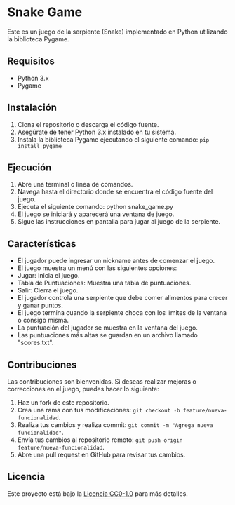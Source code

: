 # Snake Game

Este es un juego de la serpiente (Snake) implementado en Python utilizando la biblioteca Pygame.

## Requisitos

- Python 3.x
- Pygame

## Instalación

1. Clona el repositorio o descarga el código fuente.
2. Asegúrate de tener Python 3.x instalado en tu sistema.
3. Instala la biblioteca Pygame ejecutando el siguiente comando:
`pip install pygame`

## Ejecución

1. Abre una terminal o línea de comandos.
2. Navega hasta el directorio donde se encuentra el código fuente del juego.
3. Ejecuta el siguiente comando:
python snake_game.py
4. El juego se iniciará y aparecerá una ventana de juego.
5. Sigue las instrucciones en pantalla para jugar al juego de la serpiente.

## Características

- El jugador puede ingresar un nickname antes de comenzar el juego.
- El juego muestra un menú con las siguientes opciones:
- Jugar: Inicia el juego.
- Tabla de Puntuaciones: Muestra una tabla de puntuaciones.
- Salir: Cierra el juego.
- El jugador controla una serpiente que debe comer alimentos para crecer y ganar puntos.
- El juego termina cuando la serpiente choca con los límites de la ventana o consigo misma.
- La puntuación del jugador se muestra en la ventana del juego.
- Las puntuaciones más altas se guardan en un archivo llamado "scores.txt".

## Contribuciones

Las contribuciones son bienvenidas. Si deseas realizar mejoras o correcciones en el juego, puedes hacer lo siguiente:

1. Haz un fork de este repositorio.
2. Crea una rama con tus modificaciones: `git checkout -b feature/nueva-funcionalidad`.
3. Realiza tus cambios y realiza commit: `git commit -m "Agrega nueva funcionalidad"`.
4. Envía tus cambios al repositorio remoto: `git push origin feature/nueva-funcionalidad`.
5. Abre una pull request en GitHub para revisar tus cambios.

## Licencia

Este proyecto está bajo la [Licencia CC0-1.0](LICENSE) para más detalles.